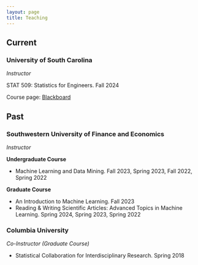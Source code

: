 ```yaml
---
layout: page
title: Teaching
---
```

## Current
### University of South Carolina
*Instructor*

STAT 509: Statistics for Engineers. Fall 2024

Course page: [Blackboard](https://blackboard.sc.edu/) <br/>


## Past
### Southwestern University of Finance and Economics
*Instructor*

**Undergraduate Course** 
- Machine Learning and Data Mining. Fall 2023, Spring 2023, Fall 2022, Spring 2022

**Graduate Course** 
- An Introduction to Machine Learning. Fall 2023
- Reading & Writing Scientific Articles: Advanced Topics in Machine Learning. Spring 2024, Spring 2023, Spring 2022



### Columbia University
*Co-Instructor (Graduate Course)*
- Statistical Collaboration for Interdisciplinary Research. Spring 2018


